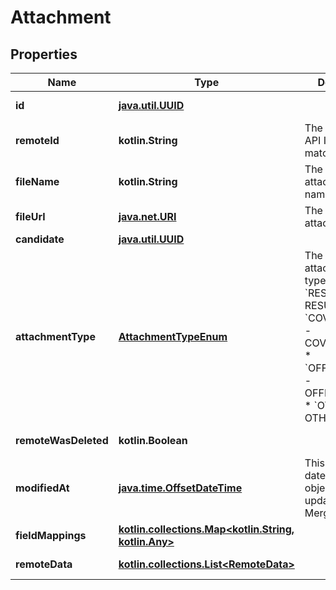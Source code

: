 
# Attachment

## Properties
Name | Type | Description | Notes
------------ | ------------- | ------------- | -------------
**id** | [**java.util.UUID**](java.util.UUID.md) |  |  [optional] [readonly]
**remoteId** | **kotlin.String** | The third-party API ID of the matching object. |  [optional]
**fileName** | **kotlin.String** | The attachment&#39;s name. |  [optional]
**fileUrl** | [**java.net.URI**](java.net.URI.md) | The attachment&#39;s url. |  [optional]
**candidate** | [**java.util.UUID**](java.util.UUID.md) |  |  [optional]
**attachmentType** | [**AttachmentTypeEnum**](AttachmentTypeEnum.md) | The attachment&#39;s type.  * &#x60;RESUME&#x60; - RESUME * &#x60;COVER_LETTER&#x60; - COVER_LETTER * &#x60;OFFER_LETTER&#x60; - OFFER_LETTER * &#x60;OTHER&#x60; - OTHER |  [optional]
**remoteWasDeleted** | **kotlin.Boolean** |  |  [optional] [readonly]
**modifiedAt** | [**java.time.OffsetDateTime**](java.time.OffsetDateTime.md) | This is the datetime that this object was last updated by Merge |  [optional] [readonly]
**fieldMappings** | [**kotlin.collections.Map&lt;kotlin.String, kotlin.Any&gt;**](kotlin.Any.md) |  |  [optional] [readonly]
**remoteData** | [**kotlin.collections.List&lt;RemoteData&gt;**](RemoteData.md) |  |  [optional] [readonly]



